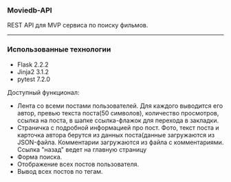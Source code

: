 ### Moviedb-API
REST API для MVP сервиса по поиску фильмов. 
***
### Использованные технологии
* Flask 2.2.2
* Jinja2 3.1.2
* pytest 7.2.0


Доступный функционал:
* Лента со всеми постами пользователей. Для каждого выводится его автор, превью текста поста(50 символов),
количество просмотров, ссылка на поста, в шапке ссылка-флажок для перехода в закладки.
* Страничка с подробной информацией про пост. Фото, текст поста и карточка автора берутся из данных поста(данные загружаются из JSON-файла. Комментарии загружаются из файла с комментариями. Ссылка "назад" ведет на главную страницу
* Форма поиска.
* Отображение всех постов пользователя.
* Вывод всех постов по тегам.
